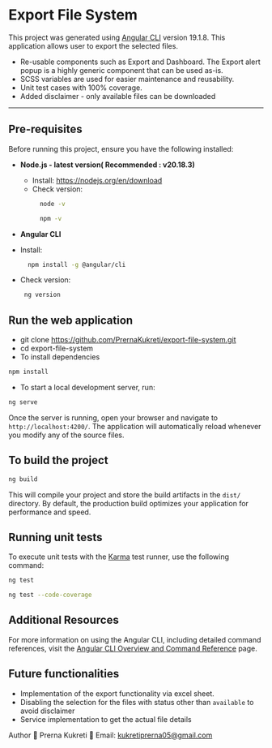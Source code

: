 # Export File System

This project was generated using [Angular CLI](https://github.com/angular/angular-cli) version 19.1.8. This application allows user to export the selected files.
- Re-usable components such as Export and Dashboard. The Export alert popup is a highly generic component that can be used as-is.
- SCSS variables are used for easier maintenance and reusability.
- Unit test cases with 100% coverage.
- Added disclaimer - only available files can be downloaded

------------------------------------------------------------------------------------------------------------------------------
## Pre-requisites  
Before running this project, ensure you have the following installed:

- **Node.js - latest version( Recommended : v20.18.3)** 
  - Install: https://nodejs.org/en/download
  - Check version:
    ```bash
      node -v
     ```
    ```bash
      npm -v
     ```
    
- **Angular CLI**
 - Install:
   ```bash
     npm install -g @angular/cli
     ```
  - Check version:  
    ```bash
     ng version
     ```

## Run the web application   
- git clone https://github.com/PrernaKukreti/export-file-system.git
- cd export-file-system
- To install dependencies 
```bash
npm install
```
- To start a local development server, run:
```bash
ng serve
```

Once the server is running, open your browser and navigate to `http://localhost:4200/`. The application will automatically reload whenever you modify any of the source files.

## To build the project

```bash
ng build
```

This will compile your project and store the build artifacts in the `dist/` directory. By default, the production build optimizes your application for performance and speed.

## Running unit tests

To execute unit tests with the [Karma](https://karma-runner.github.io) test runner, use the following command:

```bash
ng test
```
```bash
ng test --code-coverage
```

## Additional Resources

For more information on using the Angular CLI, including detailed command references, visit the [Angular CLI Overview and Command Reference](https://angular.dev/tools/cli) page.

## Future functionalities 
- Implementation of the export functionality via excel sheet.
- Disabling the selection for the files with status other than `available` to avoid disclaimer
- Service implementation to get the actual file details


Author
👤 Prerna Kukreti
📧 Email: kukretiprerna05@gmail.com
